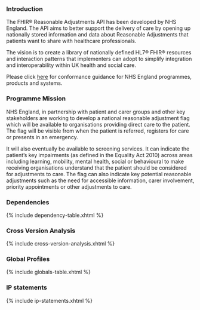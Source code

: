 ### Introduction

The FHIR® Reasonable Adjustments API has been developed by NHS England. The API aims to better support the delivery of care by opening up nationally stored information and data about Reasonable Adjustments that patients want to share with healthcare professionals.

The vision is to create a library of nationally defined HL7® FHIR® resources and interaction patterns that implementers can adopt to simplify integration and interoperability within UK health and social care.

Please click [here](toc.html) for conformance guidance for NHS England programmes, products and systems. 

### Programme Mission

NHS England, in partnership with patient and carer groups and other key stakeholders are working to develop a national reasonable adjustment flag which will be available to organisations providing direct care to the patient. The flag will be visible from when the patient is referred, registers for care or presents in an emergency.  

It will also eventually be available to screening services. It can indicate the patient’s key impairments (as defined in the Equality Act 2010) across areas including learning, mobility, mental health, social or behavioural to make receiving organisations understand that the patient should be considered for adjustments to care. The flag can also indicate key potential reasonable adjustments such as the need for accessible information, carer involvement, priority appointments or other adjustments to care.

### Dependencies

{% include dependency-table.xhtml %}

### Cross Version Analysis

{% include cross-version-analysis.xhtml %}

### Global Profiles

{% include globals-table.xhtml %}

### IP statements

{% include ip-statements.xhtml %}